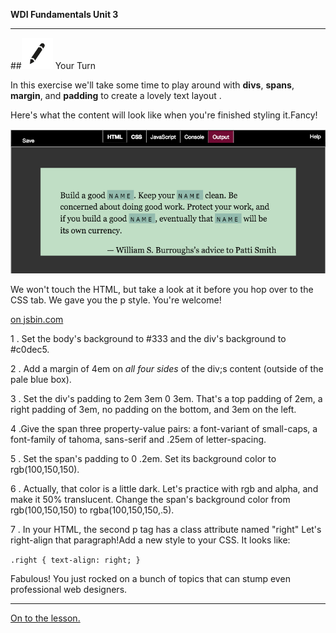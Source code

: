 **WDI Fundamentals Unit 3**

---

##![Your Turn](../assets/exercise.png) Your Turn

In this exercise we'll take some time to play around with **divs**, **spans**, **margin**, and **padding** to create a lovely text layout .

Here's what the content will look like when you're finished styling it.Fancy!

![](../assets/elkwebdesign/layout.png)

We won't touch the HTML, but take a look at it before you hop over to the CSS tab. We gave you the p style. You're welcome!

<a class="jsbin-embed" href="http://jsbin.com/likihi/embed?html,css,output&height=600px"> on jsbin.com</a><script src="http://static.jsbin.com/js/embed.min.js?3.35.11"></script>

1 . Set the body's background to #333 and the div's background to #c0dec5.

2 . Add a margin of 4em on *all four sides* of the div;s content (outside of the pale blue box).

3 . Set the div's padding to 2em 3em 0 3em. That's a top padding of 2em, a right padding of 3em, no padding on the bottom, and 3em on the left.

4 .Give the span three property-value pairs: a font-variant of small-caps, a font-family of tahoma, sans-serif and .25em of letter-spacing.

5 . Set the span's padding to 0 .2em. Set its background color to rgb(100,150,150).

6 . Actually, that color is a little dark. Let's practice with rgb and alpha, and make it 50% translucent. Change the span's background color from rgb(100,150,150) to rgba(100,150,150,.5).

7 . In your HTML, the second p tag has a class attribute named "right" Let's right-align that paragraph!Add a new style to your CSS. It looks like:

` .right { text-align: right; } `

Fabulous! You just rocked on a bunch of topics that can stump even professional web designers.


---
[On to the lesson.](05_exercise.md)
